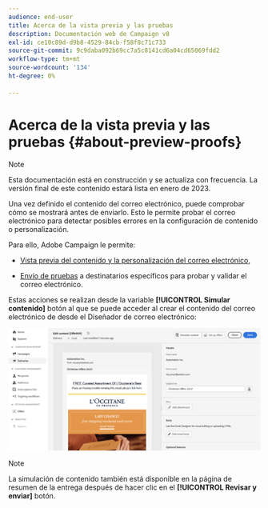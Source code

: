 ```yaml
---
audience: end-user
title: Acerca de la vista previa y las pruebas
description: Documentación web de Campaign v8
exl-id: ce10c89d-d9b8-4529-84cb-f58f8c71c733
source-git-commit: 9c9daba092b69cc7a5c8141cd6a04cd65069fdd2
workflow-type: tm+mt
source-wordcount: '134'
ht-degree: 0%

---
```


# Acerca de la vista previa y las pruebas {#about-preview-proofs}

>[!NOTE]
>
>Esta documentación está en construcción y se actualiza con frecuencia. La versión final de este contenido estará lista en enero de 2023.

Una vez definido el contenido del correo electrónico, puede comprobar cómo se mostrará antes de enviarlo. Esto le permite probar el correo electrónico para detectar posibles errores en la configuración de contenido o personalización.

Para ello, Adobe Campaign le permite:

* [Vista previa del contenido y la personalización del correo electrónico](#preview),

<!--* [Check the email rendering](#rendering) in popular desktop, mobile and web-based clients,-->
* [Envío de pruebas](#send-proofs) a destinatarios específicos para probar y validar el correo electrónico.

Estas acciones se realizan desde la variable **[!UICONTROL Simular contenido]** botón al que se puede acceder al crear el contenido del correo electrónico de desde el Diseñador de correo electrónico:

![](assets/simulate.png)

>[!NOTE]
>
>La simulación de contenido también está disponible en la página de resumen de la entrega después de hacer clic en el **[!UICONTROL Revisar y enviar]** botón.

